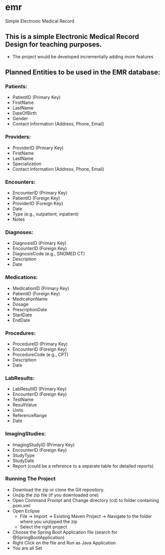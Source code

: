 # emr
Simple Electronic Medical Record

## This is a simple Electronic Medical Record Design for teaching purposes.
* The project would be developed incrementally adding more features

## Planned Entities to be used in the EMR database:

### Patients:
- PatientID (Primary Key)
- FirstName
- LastName
- DateOfBirth
- Gender
- Contact Information (Address, Phone, Email)

### Providers:
- ProviderID (Primary Key)
- FirstName
- LastName
- Specialization
- Contact Information (Address, Phone, Email)

### Encounters:
- EncounterID (Primary Key)
- PatientID (Foreign Key)
- ProviderID (Foreign Key)
- Date
- Type (e.g., outpatient, inpatient)
- Notes

### Diagnoses:
- DiagnosisID (Primary Key)
- EncounterID (Foreign Key)
- DiagnosisCode (e.g., SNOMED CT)
- Description
- Date

### Medications:
- MedicationID (Primary Key)
- PatientID (Foreign Key)
- MedicationName
- Dosage
- PrescriptionDate
- StartDate
- EndDate

### Procedures:
- ProcedureID (Primary Key)
- EncounterID (Foreign Key)
- ProcedureCode (e.g., CPT)
- Description
- Date

### LabResults:
- LabResultID (Primary Key)
- EncounterID (Foreign Key)
- TestName
- ResultValue
- Units
- ReferenceRange
- Date

### ImagingStudies:
- ImagingStudyID (Primary Key)
- EncounterID (Foreign Key)
- StudyType
- StudyDate
- Report (could be a reference to a separate table for detailed reports)

### Running The Project
- Download the zip or clone the Git repository.
- Unzip the zip file (if you downloaded one)
- Open Command Prompt and Change directory (cd) to folder containing pom.xml
- Open Eclipse
   - File -> Import -> Existing Maven Project -> Navigate to the folder where you unzipped the zip
   - Select the right project
- Choose the Spring Boot Application file (search for @SpringBootApplication)
- Right Click on the file and Run as Java Application
- You are all Set